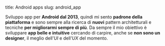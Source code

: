 title: Android apps
slug: android_app

Sviluppo app per **Android dal 2013**, quindi mi sento **padrone della 
piattaforma** e sono sempre alla ricerca di **nuovi** pattern architetturali 
e tecniche **per migliorarmi sempre di più**. Da sempre il mio obiettivo 
è sviluppare **app belle e intuitive** cercando di carpire, anche se 
**non sono un designer**, il meglio dell'*UI* e dell'*UX* del momento. 